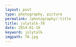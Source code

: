 ```yaml
---
layout: post
type: photography, picture
permalink: /photography/:title
title: julytalk-78
date: 2014-01-16
keyword: julytalk
imgpath: 78.jpg
---
```



